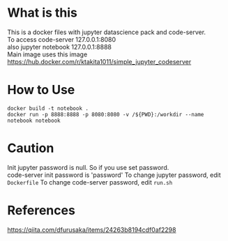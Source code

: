 # What is this
This is a docker files with jupyter datascience pack and code-server.  
To access code-server 127.0.0.1:8080  
also jupyter notebook 127.0.0.1:8888  
Main image uses this image  
https://hub.docker.com/r/ktakita1011/simple_jupyter_codeserver

# How to Use
```docker build -t notebook .```  
```docker run -p 8888:8888 -p 8080:8080 -v /${PWD}:/workdir --name notebook notebook```

# Caution
Init jupyter password is null. So if you use set password.  
code-server init password is 'password'
To change jupyter password, edit `Dockerfile`
To change code-server password, edit `run.sh`

# References
https://qiita.com/dfurusaka/items/24263b8194cdf0af2298
